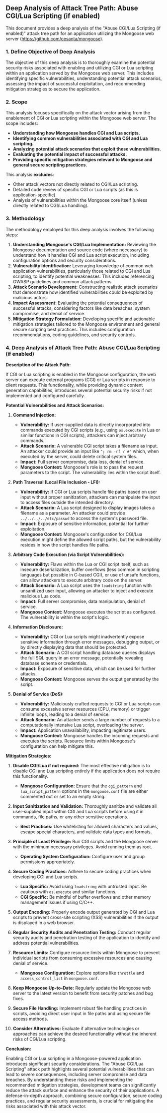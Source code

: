 ## Deep Analysis of Attack Tree Path: Abuse CGI/Lua Scripting (if enabled)

This document provides a deep analysis of the "Abuse CGI/Lua Scripting (if enabled)" attack tree path for an application utilizing the Mongoose web server (https://github.com/cesanta/mongoose).

### 1. Define Objective of Deep Analysis

The objective of this deep analysis is to thoroughly examine the potential security risks associated with enabling and utilizing CGI or Lua scripting within an application served by the Mongoose web server. This includes identifying specific vulnerabilities, understanding potential attack scenarios, assessing the impact of successful exploitation, and recommending mitigation strategies to secure the application.

### 2. Scope

This analysis focuses specifically on the attack vector arising from the enablement of CGI or Lua scripting within the Mongoose web server. The scope includes:

* **Understanding how Mongoose handles CGI and Lua scripts.**
* **Identifying common vulnerabilities associated with CGI and Lua scripting.**
* **Analyzing potential attack scenarios that exploit these vulnerabilities.**
* **Evaluating the potential impact of successful attacks.**
* **Providing specific mitigation strategies relevant to Mongoose and general secure scripting practices.**

This analysis **excludes**:

* Other attack vectors not directly related to CGI/Lua scripting.
* Detailed code review of specific CGI or Lua scripts (as this is application-specific).
* Analysis of vulnerabilities within the Mongoose core itself (unless directly related to CGI/Lua handling).

### 3. Methodology

The methodology employed for this deep analysis involves the following steps:

1. **Understanding Mongoose's CGI/Lua Implementation:** Reviewing the Mongoose documentation and source code (where necessary) to understand how it handles CGI and Lua script execution, including configuration options and security considerations.
2. **Vulnerability Identification:** Leveraging knowledge of common web application vulnerabilities, particularly those related to CGI and Lua scripting, to identify potential weaknesses. This includes referencing OWASP guidelines and common attack patterns.
3. **Attack Scenario Development:** Constructing realistic attack scenarios that demonstrate how identified vulnerabilities could be exploited by malicious actors.
4. **Impact Assessment:** Evaluating the potential consequences of successful attacks, considering factors like data breaches, system compromise, and denial of service.
5. **Mitigation Strategy Formulation:** Developing specific and actionable mitigation strategies tailored to the Mongoose environment and general secure scripting best practices. This includes configuration recommendations, coding guidelines, and security controls.

### 4. Deep Analysis of Attack Tree Path: Abuse CGI/Lua Scripting (if enabled)

**Description of the Attack Path:**

If CGI or Lua scripting is enabled in the Mongoose configuration, the web server can execute external programs (CGI) or Lua scripts in response to client requests. This functionality, while providing dynamic content generation capabilities, introduces several potential security risks if not implemented and configured carefully.

**Potential Vulnerabilities and Attack Scenarios:**

1. **Command Injection:**

   * **Vulnerability:**  If user-supplied data is directly incorporated into commands executed by CGI scripts (e.g., using `os.execute` in Lua or similar functions in CGI scripts), attackers can inject arbitrary commands.
   * **Attack Scenario:** A vulnerable CGI script takes a filename as input. An attacker could provide an input like `"; rm -rf / #"` which, when executed by the server, could delete critical system files.
   * **Impact:** Full server compromise, data loss, denial of service.
   * **Mongoose Context:** Mongoose's role is to pass the request parameters to the script. The vulnerability lies within the script itself.

2. **Path Traversal (Local File Inclusion - LFI):**

   * **Vulnerability:** If CGI or Lua scripts handle file paths based on user input without proper sanitization, attackers can manipulate the input to access files outside the intended directory.
   * **Attack Scenario:** A Lua script designed to display images takes a filename as a parameter. An attacker could provide `../../../../etc/passwd` to access the system's password file.
   * **Impact:** Exposure of sensitive information, potential for further exploitation.
   * **Mongoose Context:** Mongoose's configuration for CGI/Lua execution might define the allowed script paths, but the vulnerability resides in how the script handles file paths.

3. **Arbitrary Code Execution (via Script Vulnerabilities):**

   * **Vulnerability:** Flaws within the Lua or CGI script itself, such as insecure deserialization, buffer overflows (less common in scripting languages but possible in C-based CGI), or use of unsafe functions, can allow attackers to execute arbitrary code on the server.
   * **Attack Scenario:** A Lua script uses the `loadstring` function with unsanitized user input, allowing an attacker to inject and execute malicious Lua code.
   * **Impact:** Full server compromise, data manipulation, denial of service.
   * **Mongoose Context:** Mongoose executes the script as configured. The vulnerability is within the script's logic.

4. **Information Disclosure:**

   * **Vulnerability:**  CGI or Lua scripts might inadvertently expose sensitive information through error messages, debugging output, or by directly displaying data that should be protected.
   * **Attack Scenario:** A CGI script handling database queries displays the full SQL query in an error message, potentially revealing database schema or credentials.
   * **Impact:** Exposure of sensitive data, which can be used for further attacks.
   * **Mongoose Context:** Mongoose serves the output generated by the script.

5. **Denial of Service (DoS):**

   * **Vulnerability:**  Maliciously crafted requests to CGI or Lua scripts can consume excessive server resources (CPU, memory) or trigger infinite loops, leading to a denial of service.
   * **Attack Scenario:** An attacker sends a large number of requests to a computationally intensive Lua script, overloading the server.
   * **Impact:** Application unavailability, impacting legitimate users.
   * **Mongoose Context:** Mongoose handles the incoming requests and executes the scripts. Resource limits within Mongoose's configuration can help mitigate this.

**Mitigation Strategies:**

1. **Disable CGI/Lua if not required:** The most effective mitigation is to disable CGI and Lua scripting entirely if the application does not require this functionality.

   * **Mongoose Configuration:** Ensure that the `cgi_pattern` and `lua_script_pattern` options in the `mongoose.conf` file are either commented out or set to an empty string.

2. **Input Sanitization and Validation:**  Thoroughly sanitize and validate all user-supplied input within CGI and Lua scripts before using it in commands, file paths, or any other sensitive operations.

   * **Best Practices:** Use whitelisting for allowed characters and values, escape special characters, and validate data types and formats.

3. **Principle of Least Privilege:** Run CGI scripts and the Mongoose server with the minimum necessary privileges. Avoid running them as root.

   * **Operating System Configuration:** Configure user and group permissions appropriately.

4. **Secure Coding Practices:** Adhere to secure coding practices when developing CGI and Lua scripts.

   * **Lua Specific:** Avoid using `loadstring` with untrusted input. Be cautious with `os.execute` and similar functions.
   * **CGI Specific:** Be mindful of buffer overflows and other memory management issues if using C/C++.

5. **Output Encoding:** Properly encode output generated by CGI and Lua scripts to prevent cross-site scripting (XSS) vulnerabilities if the output is displayed in a web browser.

6. **Regular Security Audits and Penetration Testing:** Conduct regular security audits and penetration testing of the application to identify and address potential vulnerabilities.

7. **Resource Limits:** Configure resource limits within Mongoose to prevent individual scripts from consuming excessive resources and causing denial of service.

   * **Mongoose Configuration:** Explore options like `throttle` and `access_control_list` in `mongoose.conf`.

8. **Keep Mongoose Up-to-Date:** Regularly update the Mongoose web server to the latest version to benefit from security patches and bug fixes.

9. **Secure File Handling:** Implement robust file handling practices in scripts, avoiding direct user input in file paths and using secure file access methods.

10. **Consider Alternatives:** Evaluate if alternative technologies or approaches can achieve the desired functionality without the inherent risks of CGI/Lua scripting.

**Conclusion:**

Enabling CGI or Lua scripting in a Mongoose-powered application introduces significant security considerations. The "Abuse CGI/Lua Scripting" attack path highlights several potential vulnerabilities that can lead to severe consequences, including server compromise and data breaches. By understanding these risks and implementing the recommended mitigation strategies, development teams can significantly reduce the attack surface and enhance the security of their applications. A defense-in-depth approach, combining secure configuration, secure coding practices, and regular security assessments, is crucial for mitigating the risks associated with this attack vector.
